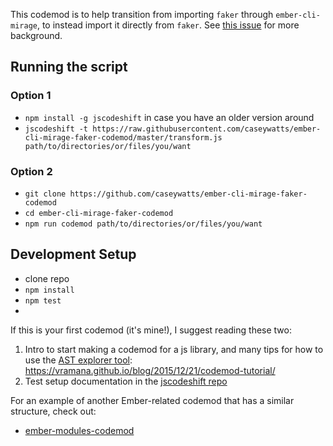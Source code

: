 This codemod is to help transition from importing `faker` through `ember-cli-mirage`, to instead import it directly from `faker`. See [this issue](https://github.com/samselikoff/ember-cli-mirage/issues/1037#issuecomment-411452618) for more background.


## Running the script

### Option 1
- `npm install -g jscodeshift` in case you have an older version around
- `jscodeshift -t https://raw.githubusercontent.com/caseywatts/ember-cli-mirage-faker-codemod/master/transform.js path/to/directories/or/files/you/want`

### Option 2

- `git clone https://github.com/caseywatts/ember-cli-mirage-faker-codemod`
- `cd ember-cli-mirage-faker-codemod`
- `npm run codemod path/to/directories/or/files/you/want`

## Development Setup

- clone repo
- `npm install`
- `npm test`
-
If this is your first codemod (it's mine!), I suggest reading these two:

1. Intro to start making a codemod for a js library, and many tips for how to use the [AST explorer tool](https://astexplorer.net/): https://vramana.github.io/blog/2015/12/21/codemod-tutorial/
2. Test setup documentation in the [jscodeshift repo](https://github.com/facebook/jscodeshift#unit-testing)

For an example of another Ember-related codemod that has a similar structure, check out:

- [ember-modules-codemod](https://github.com/ember-cli/ember-modules-codemod)
